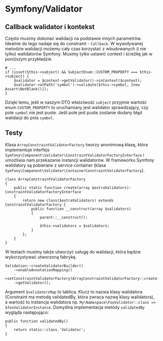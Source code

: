 # Symfony/Validator

## Callback walidator i kontekst

Często musimy dokonać walidacji na podstawie innych parametrów.
Idealnie do tego nadaje się do constraint - `Callback`.
W wywoływanej metodzie walidacji możemy cały czas korzystać z wbudowanych (i nie tylko) walidatorów Symfony.
Musimy tylko ustawić context i ścieżkę jak w poniższym przykładzie.

```
# ...
if (isset($this->subject) && SubjectEnum::CUSTOM_PROPERTY === $this->subject) {
    $validator = $context->getValidator()->inContext($context);
    $validator->atPath('symbol')->validate($this->symbol, [new Assert\NotBlank()]);
}
```

Dzięki temu, jeśli w naszym DTO właściwość `subject` przyjmie wartość enum `CUSTOM_PROPERTY` to uruchamiany jest walidator sprawdzający, czy pole `symbol` nie jest puste.
Jeśli pole jest puste zostanie dodany błąd walidacji do pola `symbol`.

## Testy

Klasa `ArrayConstraintValidatorFactory` tworzy anonimową klasę, która implementuje interfejs `Symfony\Component\Validator\ConstraintValidatorFactoryInterface` i umożliwia nam przekazanie instancji walidatorów.
W frameworku Symfony walidatory są pobierane z service container (klasa `Symfony\Component\Validator\ContainerConstraintValidatorFactory`).

```
class ArrayConstraintValidatorFactory
{
    public static function create(array $extraValidators): ConstraintValidatorFactoryInterface
    {
        return new class($extraValidators) extends ConstraintValidatorFactory {
            public function __construct(array $validators)
            {
                parent::__construct();

                $this->validators = $validators;
            }
        };
    }
}

```

W testach musimy także utworzyć usługę do walidacji, która będzie wykorzystywać utworzoną fabrykę.

```
Validation::createValidatorBuilder()
    ->enableAnnotationMapping()
    ->setConstraintValidatorFactory(ArrayConstraintValidatorFactory::create($validatorsMap))
    ->getValidator();

```

Argument `$validatorsMap` to tablica. Klucz to nazwa klasy walidatora (Constraint ma metodę validatedBy, która zwraca nazwę klasy walidatora), a wartość to instancja walidatora np. `My\Namespace\FooValidator::class => $fooValidatorInstance`. Domyślna implementacja metody `validatedBy` wygląda następująco:

```
public function validatedBy()
{
    return static::class.'Validator';
}
```
